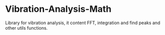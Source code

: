 # Vibration-Analysis-Math
Library for vibration analysis, it content FFT, integration and find peaks and other utils functions. 

